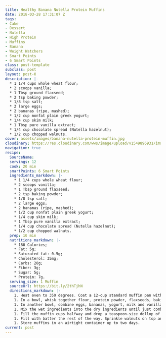 ```yaml
---
title: Healthy Banana Nutella Protein Muffins
date: 2018-03-28 17:31:07 Z
tags:
- Cake
- Dessert
- Nutella
- High Protein
- Muffins
- Banana
- Weight Watchers
- Smart Points
- 6 Smart Points
class: post-template
subclass: post
layout: post-O
description: |-
  * 1 1/4 cups whole wheat flour;
  * 2 scoops vanilla;
  * 1 Tbsp ground flaxseed;
  * 2 tsp baking powder;
  * 1/8 tsp salt;
  * 2 large eggs;
  * 2 bananas (ripe, mashed);
  * 1/2 cup nonfat plain greek yogurt;
  * 1/4 cup skim milk;
  * 1 Tbsp pure vanilla extract;
  * 1/4 cup chocolate spread (Nutella hazelnut);
  * 1/2 cup chopped walnuts.
cover: assets/images/banana-nutella-protein-muffin.jpg
cloudinary: https://res.cloudinary.com/wws/image/upload/v1549896931/images/banana-nutella-protein-muffin.jpg
navigation: true
recipe:
  SourceName: 
  servings: 12
  cook: 20 min
  smartPoints: 6 Smart Points
  ingredients_markdown: |-
    * 1 1/4 cups whole wheat flour;
    * 2 scoops vanilla;
    * 1 Tbsp ground flaxseed;
    * 2 tsp baking powder;
    * 1/8 tsp salt;
    * 2 large eggs;
    * 2 bananas (ripe, mashed);
    * 1/2 cup nonfat plain greek yogurt;
    * 1/4 cup skim milk;
    * 1 Tbsp pure vanilla extract;
    * 1/4 cup chocolate spread (Nutella hazelnut);
    * 1/2 cup chopped walnuts.
  prep: 10 min
  nutritions_markdown: |-
    * 180 Calories;
    * Fat: 5g;
    * Saturated fat: 0.5g;
    * Cholesterol: 35mg;
    * Carbs: 20g;
    * Fiber: 3g;
    * Sugar: 5g;
    * Protein: 7g.
  serving_size: 1 Muffin
  sourceUrl: https://bit.ly/2thTjhN
  directions_markdown: |-
    1. Heat oven to 350 degrees. Coat a 12-cup standard muffin pan with cooking spray.
    1. In a bowl, whisk together flour, protein powder, flaxseeds, baking powder and salt.
    1. In another bowl, combine eggs, bananas, yogurt, milk and vanilla.
    1. Mix the wet ingredients into the dry ingredients until just combined.
    1. Fill the muffin cups halfway and drop a teaspoon-size dollop of Nutella in each.
    1. Fill with batter the rest of the way. Sprinkle walnuts on top and bake for 18-20 minutes, or until a toothpick comes out clean. Let cool on a wire rack.
    1. Store muffins in an airtight container up to two days.
current: post
---
```


